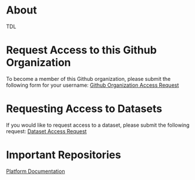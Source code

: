 # About
TDL

# Request Access to this Github Organization
To become a member of this Github organization, please submit the following form for your username: [Github Organization Access Request](https://github.com/integratedyouthservices/.github/issues/new?assignees=&labels=&projects=&template=github-organization-request.yaml)

# Requesting Access to Datasets
If you would like to request access to a dataset, please submit the following request: [Dataset Access Request](https://github.com/integratedyouthservices/.github/issues/new?assignees=&labels=&projects=&template=dataset-access-request.yaml)

# Important Repositories
[Platform Documentation](https://github.com/integratedyouthservices/platform-documentation)
